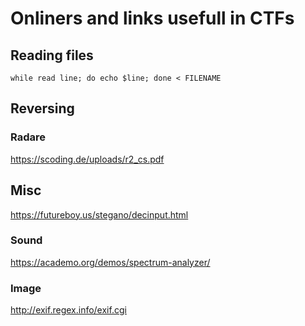 # Onliners and links usefull in CTFs

## Reading files
`while read line; do echo $line; done < FILENAME`


## Reversing
### Radare
https://scoding.de/uploads/r2_cs.pdf

## Misc
https://futureboy.us/stegano/decinput.html
### Sound
https://academo.org/demos/spectrum-analyzer/
### Image
http://exif.regex.info/exif.cgi
